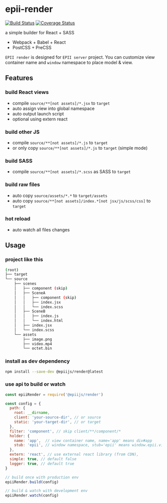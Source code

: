 # epii-render

[![Build Status](https://travis-ci.org/epiijs/epii-render.svg?branch=master)](https://travis-ci.org/epiijs/epii-render)
[![Coverage Status](https://coveralls.io/repos/github/epiijs/epii-render/badge.svg?branch=master)](https://coveralls.io/github/epiijs/epii-render?branch=master)

a simple builder for React + SASS  

- Webpack + Babel + React
- PostCSS + PreCSS

`EPII render` is designed for `EPII server` project.
You can customize view container name and `window` namespace to place model & view.

## Features

### build React views
- compile `source/**[not assets]/*.jsx` to `target`
- auto assign view into global namespace 
- auto output launch script
- optional using extern react

### build other JS
- compile `source/**[not assets]/*.js` to `target`
- or only copy `source/**[not assets]/*.js` to `target` (simple mode)

### build SASS
- compile `source/**[not assets]/*.scss` as SASS to `target`

### build raw files
- auto copy `source/assets/*.*` to `target/assets`
- auto copy `source/**[not assets]/index.*[not jsx/js/scss/css]` to `target`

### hot reload
- auto watch all files changes

## Usage

### project like this

```sh
(root)
├── target
└── source
    ├── scenes
    │   ├── component (skip)
    │   ├── SceneA
    │   │   ├── component (skip)
    │   │   ├── index.jsx
    │   │   └── index.scss
    │   ├── SceneB
    │   │   ├── index.js
    │   │   └── index.html
    │   ├── index.jsx
    │   └── index.scss
    └── assets
        ├── image.png
        ├── video.mp4
        └── octet.bin
```

### install as dev dependency
```sh
npm install --save-dev @epiijs/render@latest
```

### use api to build or watch
```js
const epiiRender = require('@epiijs/render')

const config = {
  path: {
    root: __dirname,
    client: 'your-source-dir', // or source
    static: 'your-target-dir', // or target
  },
  filter: 'component', // skip client/**/component/*
  holder: {
    name: 'app',  // view container name, name='app' means div#app
    stub: 'epii', // window namespace, stub='epii' means window.epii.view = React view
  },
  extern: 'react', // use external react library (from CDN),
  simple: true, // default false
  logger: true, // default true
}

// build once with production env
epiiRender.build(config)

// build & watch with development env
epiiRender.watch(config)
```
